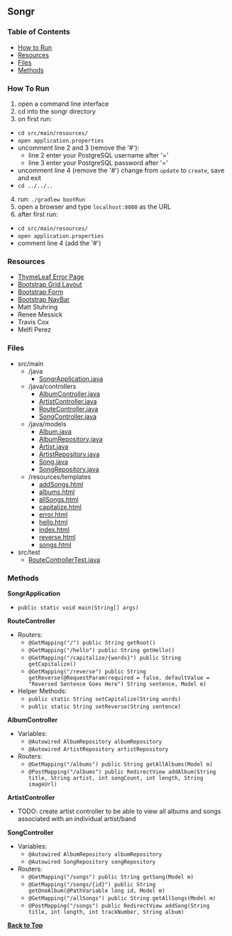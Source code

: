 <a name="top"><a/>
## Songr
### Table of Contents
* [How to Run](#run)
* [Resources](#resources)
* [Files](#files)
* [Methods](#methods)

<a name="run"></a>
### How To Run
1. open a command line interface
2. cd into the songr directory
3. on first run:
  * `cd src/main/resources/`
  * `open application.properties`
  * uncomment line 2 and 3 (remove the '#'):
    * line 2 enter your PostgreSQL username after '='
    * line 3 enter your PostgreSQL password after '='
  * uncomment line 4 (remove the '#') change from `update` to `create`, save and exit
  * `cd ../../..`
4. run: `./gradlew bootRun`
5. open a browser and type `localhost:8080` as the URL
6. after first run:
  * `cd src/main/resources/`
  * `open application.properties`
  * comment line 4 (add the '#')

<a name="resources"></a>
### Resources
* [ThymeLeaf Error Page](https://www.logicbig.com/tutorials/spring-framework/spring-boot/custom-thymeleaf-error-page.html)
* [Bootstrap Grid Layout](https://getbootstrap.com/docs/4.3/layout/grid/)
* [Bootstrap Form](https://getbootstrap.com/docs/4.3/components/forms/#horizontal-form)
* [Bootstrap NavBar](https://getbootstrap.com/docs/4.3/components/navbar/#nav)
* Matt Stuhring
* Renee Messick
* Travis Cox
* Melfi Perez

<a name="files"></a>
### Files
* src/main
  * /java
    * [SongrApplication.java](./src/main/java/com/nparo/songr/SongrApplication.java)
  * /java/controllers
    * [AlbumController.java](./src/main/java/com/nparo/songr/controllers/AlbumController.java)
    * [ArtistController.java](./src/main/java/com/nparo/songr/controllers/ArtistController.java)
    * [RouteController.java](./src/main/java/com/nparo/songr/controllers/RouteController.java)
    * [SongController.java](./src/main/java/com/nparo/songr/controllers/SongController.java)
  * /java/models
    * [Album.java](./src/main/java/com/nparo/songr/models/Album.java)
    * [AlbumRepository.java](./src/main/java/com/nparo/songr/models/AlbumRepository.java)
    * [Artist.java](./src/main/java/com/nparo/songr/models/Artist.java)
    * [ArtistRepository.java](./src/main/java/com/nparo/songr/models/ArtistRepository.java)
    * [Song.java](./src/main/java/com/nparo/songr/models/Song.java)
    * [SongRepository.java](./src/main/java/com/nparo/songr/models/SongRepository.java)
  * /resources/templates
    * [addSongs.html](./src/main/resources/templates/addSongs.html)
    * [albums.html](./src/main/resources/templates/albums.html)
    * [allSongs.html](./src/main/resources/templates/allSongs.html)
    * [capitalize.html](./src/main/resources/templates/capitalize.html)
    * [error.html](./src/main/resources/templates/error.html)
    * [hello.html](./src/main/resources/templates/hello.html)
    * [index.html](./src/main/resources/templates/index.html)
    * [reverse.html](./src/main/resources/templates/reverse.html)
    * [songs.html](./src/main/resources/templates/songs.html)
* src/test
  * [RouteControllerTest.java](./src/test/java/com/nparo/songr/RouteControllerTest.java)

<a name="methods"></a>
### Methods
**SongrApplication**
* `public static void main(String[] args)`

**RouteController**
* Routers:
  * `@GetMapping("/") public String getRoot()`
  * `@GetMapping("/hello") public String getHello()`
  * `@GetMapping("/capitalize/{words}") public String getCapitalize()`
  * `@GetMapping("/reverse") public String getReverse(@RequestParam(required = false, defaultValue = "Reversed Sentence Goes Here") String sentence, Model m)`
* Helper Methods:
  * `public static String setCapitalize(String words)`
  * `public static String setReverse(String sentence)`

**AlbumController**
* Variables:
  * `@Autowired AlbumRepository albumRepository`
  * `@Autowired ArtistRepository artistRepository`
* Routers:
  * `@GetMapping("/albums") public String getAllAlbums(Model m)`
  * `@PostMapping("/albums") public RedirectView addAlbum(String title, String artist, int songCount, int length, String imageUrl)`

**ArtistController**
* TODO: create artist controller to be able to view all albums and songs associated with an individual artist/band

**SongController**
* Variables:
  * `@Autowired AlbumRepository albumRepository`
  * `@Autowired SongRepository songRepository`
* Routers:
  * `@GetMapping("/songs") public String getSong(Model m)`
  * `@GetMapping("/songs/{id}") public String getOneAlbum(@PathVariable long id, Model m)`
  * `@GetMapping("/allSongs") public String getAllSongs(Model m)`
  * `@PostMapping("/songs") public RedirectView addSong(String title, int length, int trackNumber, String album)`
  

**[Back to Top](#top)**
  